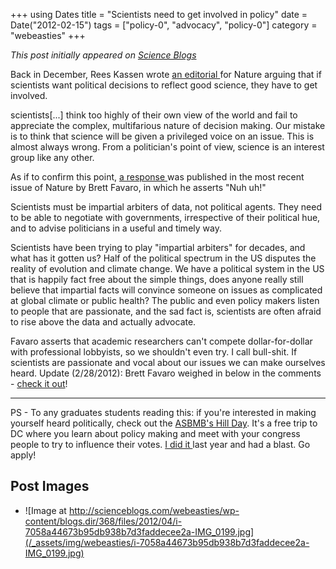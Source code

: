 +++
using Dates
title = "Scientists need to get involved in policy"
date = Date("2012-02-15")
tags = ["policy-0", "advocacy", "policy-0"]
category = "webeasties"
+++

_This post initially appeared on [Science Blogs](http://scienceblogs.com/webeasties)_

Back in December, Rees Kassen wrote [an editorial ](http://www.nature.com/news/if-you-want-to-win-the-game-you-must-join-in-1.9580)for Nature arguing that if scientists want political decisions to reflect good science, they have to get involved.

scientists[...] think too highly of their own view of the world and fail to appreciate the complex, multifarious nature of decision making. Our mistake is to think that science will be given a privileged voice on an issue. This is almost always wrong. From a politician's point of view, science is an interest group like any other.

As if to confirm this point, [a response ](http://www.nature.com/nature/journal/v482/n7384/full/482162b.html)was published in the most recent issue of Nature by Brett Favaro, in which he asserts "Nuh uh!"

Scientists must be impartial arbiters of data, not political agents. They need to be able to negotiate with governments, irrespective of their political hue, and to advise politicians in a useful and timely way.

Scientists have been trying to play "impartial arbiters" for decades, and what has it gotten us? Half of the political spectrum in the US disputes the reality of evolution and climate change. We have a political system in the US that is happily fact free about the simple things, does anyone really still believe that impartial facts will convince someone on issues as complicated at global climate or public health? The public and even policy makers listen to people that are passionate, and the sad fact is, scientists are often afraid to rise above the data and actually advocate.

Favaro asserts that academic researchers can't compete dollar-for-dollar with professional lobbyists, so we shouldn't even try. I call bull-shit. If scientists are passionate and vocal about our issues we can make ourselves heard. 
Update (2/28/2012): Brett Favaro weighed in below in the comments - [check it out](http://scienceblogs.com/webeasties/2012/02/scientists_need_to_get_involve.php#comment-6235119)!

-----

PS - To any graduates students reading this: if you're interested in making yourself heard politically, check out the [ASBMB's Hill Day](http://www.asbmb.org/Advocacy/advocacy.aspx?id=13812). It's a free trip to DC where you learn about policy making and meet with your congress people to try to influence their votes. [I did it ](http://scienceblogs.com/webeasties/2011/03/lobbying_congress.php)last year and had a blast. Go apply!

      
  

 ## Post Images

- ![Image at http://scienceblogs.com/webeasties/wp-content/blogs.dir/368/files/2012/04/i-7058a44673b95db938b7d3faddecee2a-IMG_0199.jpg](/_assets/img/webeasties/i-7058a44673b95db938b7d3faddecee2a-IMG_0199.jpg)

